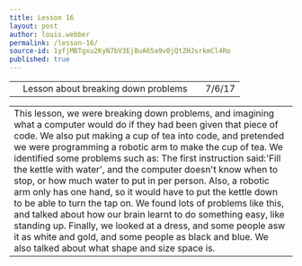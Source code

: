 ```yaml
---
title: Lesson 16
layout: post
author: louis.webber
permalink: /lesson-16/
source-id: 1yfjMBTgxu2KyN7bV3Ej8uA65a9v0jQtZHJsrkmCl4Ro
published: true
---
```

<table>
  <tr>
    <td></td>
    <td>Lesson about breaking down problems</td>
    <td></td>
    <td>7/6/17</td>
  </tr>
</table>


<table>
  <tr>
    <td>This lesson, we were breaking down problems, and imagining what a computer would do if they had been given that piece of code. We also put making a cup of tea into code, and pretended we were programming a robotic arm to make the cup of tea. We identified some problems such as: The first instruction said:'Fill the kettle with water', and the computer doesn't know when to stop, or how much water to put in per person. Also, a robotic arm only has one hand, so it would have to put the kettle down to be able to turn the tap on. We found lots of problems like this, and talked about how our brain learnt to do something easy, like standing up. Finally, we looked at a dress, and some people asw it as white and gold, and some people as black and blue. We also talked about what shape and size space is.</td>
  </tr>
</table>


